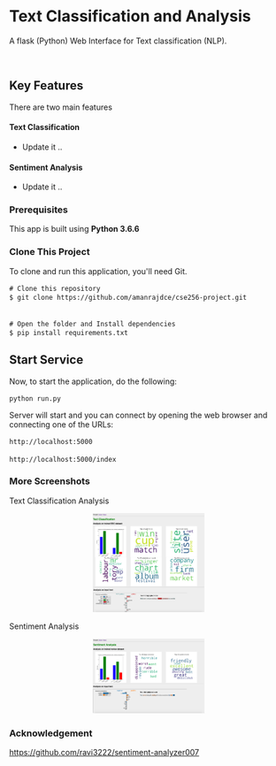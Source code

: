 # Text Classification and Analysis

A flask (Python) Web Interface for Text classification (NLP).

<p align="center">
<img src="images/home.png" alt="Drawing" style="width:0%;"/>
</p>

## Key Features
There are two main features

#### Text Classification
* Update it ..

#### Sentiment Analysis
* Update it ..


### Prerequisites

This app is built using **Python 3.6.6**


### Clone This Project

To clone and run this application, you'll need Git.

    # Clone this repository
    $ git clone https://github.com/amanrajdce/cse256-project.git


    # Open the folder and Install dependencies
    $ pip install requirements.txt


## Start Service
Now, to start the application, do the following:

    python run.py

Server will start and  you can connect by opening the web browser and connecting one of the URLs:

    http://localhost:5000

    http://localhost:5000/index

### More Screenshots
Text Classification Analysis

<p align="center">
<img src="images/bbc.png" alt="Drawing" style="width:40%;"/>
</p>

Sentiment Analysis

<p align="center">
<img src="images/sentiment.png" alt="Drawing" style="width:40%;"/>
</p>

### Acknowledgement
https://github.com/ravi3222/sentiment-analyzer007

